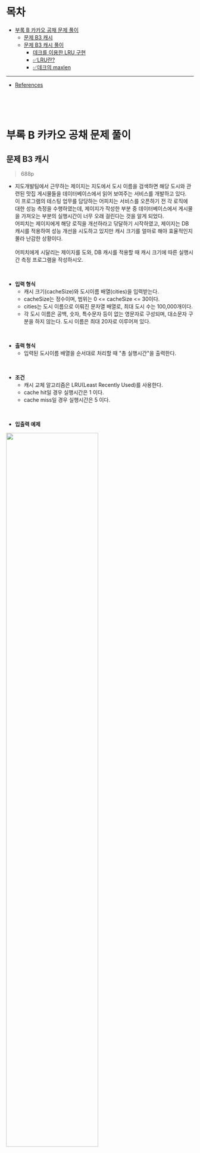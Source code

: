 # 목차
* [부록 B 카카오 공채 문제 풀이](#부록-b-카카오-공채-문제-풀이)
  + [문제 B3 캐시](#문제-b3-캐시)
  + [문제 B3 캐시 풀이](#문제-b3-캐시-풀이)
    - [데크를 이용한 LRU 구현](#데크를-이용한-lru-구현)
    - [✅LRU란?](#lru란)
    - [✅데크의 maxlen](#데크의-maxlen)

---
* [References](#references)

<br><br><br>



# 부록 B 카카오 공채 문제 풀이
## 문제 B3 캐시
> 688p

* 지도개발팀에서 근무하는 제이지는 지도에서 도시 이름을 검색하면 해당 도시와 관련된 맛집 게시물들을 데이터베이스에서 읽어 보여주는 서비스를 개발하고 있다. <br>
이 프로그램의 테스팅 업무를 담당하는 어피치는 서비스를 오픈하기 전 각 로직에 대한 성능 측정을 수행하였는데, 제이지가 작성한 부분 중 데이터베이스에서 게시물을 가져오는 부분의 실행시간이 너무 오래 걸린다는 것을 알게 되었다.<br>
어피치는 제이지에게 해당 로직을 개선하라고 닦달하기 시작하였고, 제이지는 DB 캐시를 적용하여 성능 개선을 시도하고 있지만 캐시 크기를 얼마로 해야 효율적인지 몰라 난감한 상황이다.<br><br>
어피치에게 시달리는 제이지를 도와, DB 캐시를 적용할 때 캐시 크기에 따른 실행시간 측정 프로그램을 작성하시오.

<br>

* **입력 형식**
  * 캐시 크기(cacheSize)와 도시이름 배열(cities)을 입력받는다.
  * cacheSize는 정수이며, 범위는 0 <= cacheSize <= 30이다.
  * cities는 도시 이름으로 이뤄진 문자열 배열로, 최대 도시 수는 100,000개이다.
  * 각 도시 이름은 공백, 숫자, 특수문자 등이 없는 영문자로 구성되며, 대소문자 구분을 하지 않는다. 도시 이름은 최대 20자로 이루어져 있다.

<br>

* **출력 형식**
  * 입력된 도시이름 배열을 순서대로 처리할 때 "총 실행시간"을 출력한다.

<br>

* **조건**
  * 캐시 교체 알고리즘은 LRU(Least Recently Used)를 사용한다.
  * cache hit일 경우 실행시간은 1 이다.
  * cache miss일 경우 실행시간은 5 이다.

<br>

* **입출력 예제**

<img src="https://user-images.githubusercontent.com/55045377/139656297-861ce7a7-04ff-4724-b18f-3e7cb36b334d.png" width=70%>

<br><br>

## 문제 B3 캐시 풀이
### 데크를 이용한 LRU 구현
### ✅LRU란?
* **LRU**<br>
LRU 알고리즘은 **Least Recently Used**의 약자로 직역하자면 가장 최근에 사용되지 않은 것 정도의 의미를 가지고 있다.<br><br>
캐시에서 메모리를 다루기 위해 사용되는 알고리즘이며,<br>
캐시가 사용하는 리소스의 양은 제한되어 있고<br>
캐시는 제한된 리소스 내에서 데이터를 빠르게 저장하고 접근할 수 있어야 한다.<br><br>
이를 위해 LRU 알고리즘은 메모리 상에서 **가장 최근에 사용된 적이 없는 캐시의 메모리부터 대체**하며 새로운 데이터로 갱신시켜준다.

<br>

* **LRU 알고리즘 그림 설명**<br><br>
**Input: 123145<br>
Output: 5413**

<img src="https://user-images.githubusercontent.com/55045377/139869843-3319dac5-18e9-45b4-8547-ec7c21ce1a1a.jpg" width=60%>


* 4초 : 1은 재참조된 것이므로, 가장 오랫동안 참조되지 않은 순으로 저장된 순서를 변경한다.
* 6초 : cache size가 가득차 5가 들어갈 수 없으므로, 가장 오랫동안 참조되지 않은(Least Recently Used) 2를 제거한 후 저장한다.

<br>

---

<br>

이제 본격적인 풀이에 들어가보자.

<br>

LRU는 캐시 교체 전략 중 하나로, 가장 오래전에 사용된 아이템을 버리는 방식이다. 이 문제에서는 한 가지 주의해야 할 점이 있는데, 입력값에 0이 포함되어 있다는 점이다. <br>
이 경우 예외 처리를 하지 않고 LRU 알고리즘을 구현한다면, 입출력이 달라질 수 있으므로 주의가 필요하다. <br>

또한 LRU를 바닥부터 구현할 수도 있지만 길이가 제한된 자료형이 있다면 구현하기가 한결 쉬울 것 같다.<br>
파이썬에 그런 자료형이 있는데, 바로 데크(Deque)다.
```python
cache = collections.deque(maxlen=cacheSize)
```
데크는 크기를 지정할 수 있는 maxlen 파라미터를 지원하며, 이 경우 최대 크기를 초과할 때 가장 오래된 항목부터 제거된다.

<br>

### ✅데크의 maxlen
maxlen이 지정되지 않거나 None이면, 데크는 임의의 길이로 커질 수 있다. 그렇지 않으면, 데크는 지정된 최대 길이로 제한된다.<br>
일단 제한된 길이의 데크가 가득 차면, 새 항목이 추가될 때 해당하는 수의 항목이 반대쪽 끝에서 삭제된다.<br><br>
  * **예시**<br>
  ```python
  from collections import deque

  deq = deque(maxlen=3)

  for i in range(5):
      deq.append(i)
      print(deq)
  ```
  ```
  deque([0], maxlen=3)
  deque([0, 1], maxlen=3)
  deque([0, 1, 2], maxlen=3)
  deque([1, 2, 3], maxlen=3)
  deque([2, 3, 4], maxlen=3)
  ```

<br>

---

<br>

```python
>>> cache = collections.deque(maxlen=3)
>>> cache.append(l)
>>> cache.append(2)
>>> cache.append(3)
>>> cache
deque([l, 2, 3])
>>> cache.append(4)
>>> cache
deque([2, 3, 4])
```
따라서, LRU를 구현하기 위해서는 가장 최근에 액세스된 아이템을 재삽입해주기만 하면 나머지는 알아서 처리된다.

전체 코드는 다음과 같다.
```python
import collections
from typing import List


def solution(cacheSize: int, cities: List[str]) -> int:
    elapsed: int = 0
    cache = collections.deque(maxlen=cacheSize)

    for c in cities:
        c = c.lower()
        # 캐시 히트 시 재삽입 처리
        if c in cache:
            cache.remove(c)
            cache.append(c)
            elapsed += 1
        else:  # 캐시 미스 시 삽입만
            cache.append(c)
            elapsed += 5
    return elapsed
```


<br><br>

* **실제 돌려볼 수 있는 코드**
```python
import collections
from typing import List


def solution(cacheSize: int, cities: List[str]) -> int:
    elapsed: int = 0
    cache = collections.deque(maxlen=cacheSize)

    for c in cities:
        c = c.lower()
        # 캐시 히트 시 재삽입 처리
        if c in cache:
            cache.remove(c)
            cache.append(c)
            elapsed += 1
        else:  # 캐시 미스 시 삽입만
            cache.append(c)
            elapsed += 5
    return elapsed
    
print(solution(3, ["Jeju","Pangyo","Seoul","Jeju","Pangyo","Seoul","Jeju","Pangyo","Seoul"]))
#print(solution(3, ["Jeju","Pangyo","Seoul","NewYork","LA","Jeju","Pangyo","Seoul","NewYork","LA"]))
```


<br><br>















# References
* https://gomguard.tistory.com/115
* https://j2wooooo.tistory.com/121
* https://docs.python.org/ko/3/library/collections.html
* https://codetorial.net/tips_and_examples/collections_deque.html

<br><br><br>
